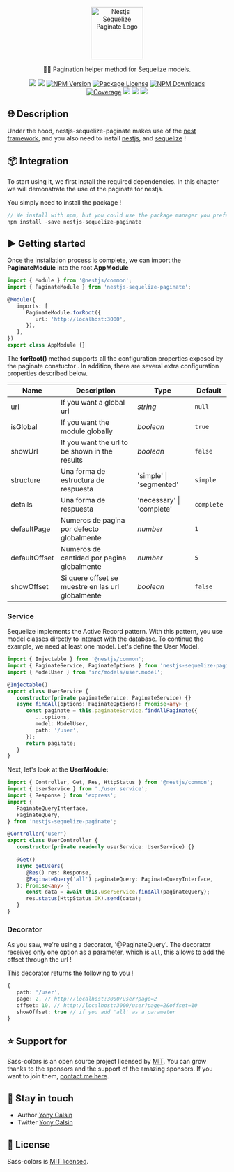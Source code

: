 <p align="center">
  <a href="https://github.com/yonycalsin/nestjs-sequelize-paginate" target="blank"><img src="https://i.ibb.co/rpDxRCs/nest-sequelize-paginate-1.png" width="120" alt="Nestjs Sequelize Paginate Logo" /></a>
</p>

<p align="center">
🏳‍🌈 Pagination helper method for Sequelize models.
</p>
<p align="center" style="max-width: 450px; margin: auto;">
<!-- ALL-CONTRIBUTORS-BADGE:START - Do not remove or modify this section -->
   <a href="https://github.com/yonycalsin/nestjs-sequelize-paginate" title="All Contributors"><img src="https://img.shields.io/badge/all_contributors-1-orange.svg?style=flat-square" /></a>
<!-- ALL-CONTRIBUTORS-BADGE:END -->
   <a href="https://github.com/yonycalsin/nestjs-sequelize-paginate"><img src="https://img.shields.io/spiget/stars/1000?color=brightgreen&label=Star&logo=github" /></a>
   <a href="https://www.npmjs.com/nestjs-sequelize-paginate" target="_blank">
   <img src="https://img.shields.io/npm/v/nestjs-sequelize-paginate" alt="NPM Version" /></a>
   <a href="https://www.npmjs.com/nestjs-sequelize-paginate" target="_blank">
   <img src="https://img.shields.io/npm/l/nestjs-sequelize-paginate" alt="Package License" /></a>
   <a href="https://www.npmjs.com/nestjs-sequelize-paginate" target="_blank">
   <img src="https://img.shields.io/npm/dm/nestjs-sequelize-paginate" alt="NPM Downloads" /></a>
   <a href="https://github.com/yonycalsin/nestjs-sequelize-paginate" target="_blank">
   <img src="https://s3.amazonaws.com/assets.coveralls.io/badges/coveralls_95.svg" alt="Coverage" /></a>
   <a href="https://github.com/yonycalsin/nestjs-sequelize-paginate"><img src="https://img.shields.io/badge/Github%20Page-nestjs.sequelize.paginate-yellow?style=flat-square&logo=github" /></a>
   <a href="https://github.com/yonycalsin"><img src="https://img.shields.io/badge/Author-Yoni%20Calsin-blueviolet?style=flat-square&logo=appveyor" /></a>
   <a href="https://twitter.com/yonycalsin" target="_blank">
   <img src="https://img.shields.io/twitter/follow/yonycalsin.svg?style=social&label=Follow"></a>
</p>

## 🌐 Description

Under the hood, nestjs-sequelize-paginate makes use of the [nest framework](https://nestjs.com/), and you also need to install [nestjs](https://nestjs.com/), and [sequelize](https://docs.nestjs.com/techniques/database#sequelize-integration) !

## 📦 Integration

To start using it, we first install the required dependencies. In this chapter we will demonstrate the use of the paginate for nestjs.

You simply need to install the package !

```ts
// We install with npm, but you could use the package manager you prefer !
npm install -save nestjs-sequelize-paginate
```

## ▶️ Getting started

Once the installation process is complete, we can import the **PaginateModule** into the root **AppModule**

```ts
import { Module } from '@nestjs/common';
import { PaginateModule } from 'nestjs-sequelize-paginate';

@Module({
   imports: [
      PaginateModule.forRoot({
         url: 'http://localhost:3000',
      }),
   ],
})
export class AppModule {}
```

The **forRoot()** method supports all the configuration properties exposed by the paginate constuctor . In addition, there are several extra configuration properties described below.

| Name          | Description                                       | Type                      | Default    |
| ------------- | ------------------------------------------------- | ------------------------- | ---------- |
| url           | If you want a global url                          | _string_                  | `null`     |
| isGlobal      | If you want the module globally                   | _boolean_                 | `true`     |
| showUrl       | If you want the url to be shown in the results    | _boolean_                 | `false`    |
| structure     | Una forma de estructura de respuesta              | 'simple' \| 'segmented'   | `simple`   |
| details       | Una forma de respuesta                            | 'necessary' \| 'complete' | `complete` |
| defaultPage   | Numeros de pagina por defecto globalmente         | _number_                  | `1`        |
| defaultOffset | Numeros de cantidad por pagina globalmente        | _number_                  | `5`        |
| showOffset    | Si quere offset se muestre en las url globalmente | _boolean_                 | `false`    |

### Service

Sequelize implements the Active Record pattern. With this pattern, you use model classes directly to interact with the database. To continue the example, we need at least one model. Let's define the User Model.

```ts
import { Injectable } from '@nestjs/common';
import { PaginateService, PaginateOptions } from 'nestjs-sequelize-paginate';
import { ModelUser } from 'src/models/user.model';

@Injectable()
export class UserService {
   constructor(private paginateService: PaginateService) {}
   async findAll(options: PaginateOptions): Promise<any> {
      const paginate = this.paginateService.findAllPaginate({
         ...options,
         model: ModelUser,
         path: '/user',
      });
      return paginate;
   }
}
```

Next, let's look at the **UserModule:**

```ts
import { Controller, Get, Res, HttpStatus } from '@nestjs/common';
import { UserService } from './user.service';
import { Response } from 'express';
import {
   PaginateQueryInterface,
   PaginateQuery,
} from 'nestjs-sequelize-paginate';

@Controller('user')
export class UserController {
   constructor(private readonly userService: UserService) {}

   @Get()
   async getUsers(
      @Res() res: Response,
      @PaginateQuery('all') paginateQuery: PaginateQueryInterface,
   ): Promise<any> {
      const data = await this.userService.findAll(paginateQuery);
      res.status(HttpStatus.OK).send(data);
   }
}
```

### Decorator

As you saw, we're using a decorator, '@PaginateQuery'.
The decorator receives only one option as a parameter, which is `all`, this allows to add the offset through the url !

This decorator returns the following to you !

```ts
{
   path: '/user',
   page: 2, // http://localhost:3000/user?page=2
   offset: 10, // http://localhost:3000/user?page=2&offset=10
   showOffset: true // if you add 'all' as a parameter
}
```

## ⭐ Support for

Sass-colors is an open source project licensed by [MIT](LICENSE). You can grow thanks to the sponsors and the support of the amazing sponsors. If you want to join them, [contact me here](mailto:helloyonicb@gmail.com).

## 🎩 Stay in touch

-  Author [Yony Calsin](https://github.com/yonycalsin)
-  Twitter [Yony Calsin](https://twitter.com/yonycalsin)

## 📜 License

Sass-colors is [MIT licensed](LICENSE).
